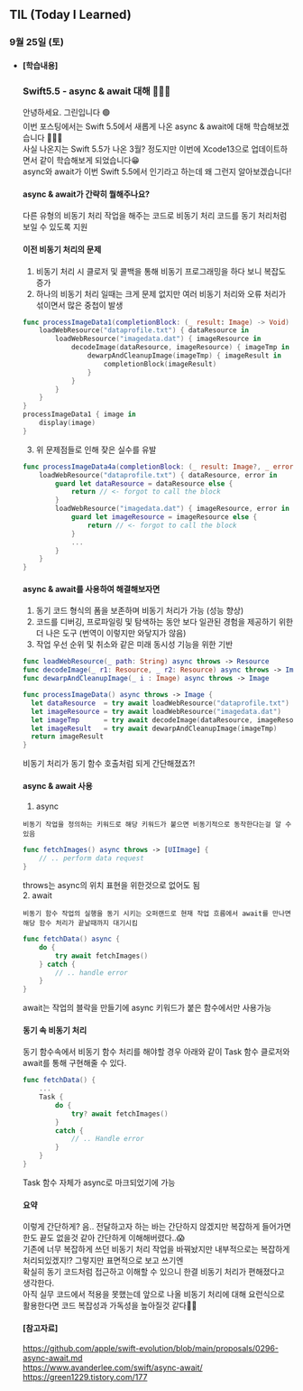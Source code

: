 ## TIL (Today I Learned)

### 9월 25일 (토)

- #### [학습내용]
  
  ### Swift5.5 - async & await 대해 🧑🏻‍💻   
  
  안녕하세요. 그린입니다 🟢   
  이번 포스팅에서는 Swift 5.5에서 새롭게 나온 async & await에 대해 학습해보겠습니다 🧑🏻‍💻   
  사실 나온지는 Swift 5.5가 나온 3월? 정도지만 이번에 Xcode13으로 업데이트하면서 같이 학습해보게 되었습니다😁   
  async와 await가 이번 Swift 5.5에서 인기라고 하는데 왜 그런지 알아보겠습니다!   

  #### async & await가 간략히 뭘해주나요?   
  다른 유형의 비동기 처리 작업을 해주는 코드로 비동기 처리 코드를 동기 처리처럼 보일 수 있도록 지원   

  #### 이전 비동기 처리의 문제   
    1. 비동기 처리 시 클로저 및 콜백을 통해 비동기 프로그래밍을 하다 보니 복잡도 증가   
    2. 하나의 비동기 처리 일때는 크게 문제 없지만 여러 비동기 처리와 오류 처리가 섞이면서 많은 중첩이 발생 
    ```swift  
    func processImageData1(completionBlock: (_ result: Image) -> Void) {
        loadWebResource("dataprofile.txt") { dataResource in
            loadWebResource("imagedata.dat") { imageResource in
                decodeImage(dataResource, imageResource) { imageTmp in
                    dewarpAndCleanupImage(imageTmp) { imageResult in
                        completionBlock(imageResult)
                    }
                }
            }
        }
    }  
    processImageData1 { image in
        display(image)
    }
    ```
    3. 위 문제점들로 인해 잦은 실수를 유발   
    ```swift
    func processImageData4a(completionBlock: (_ result: Image?, _ error: Error?) -> Void) {
        loadWebResource("dataprofile.txt") { dataResource, error in
            guard let dataResource = dataResource else {
                return // <- forgot to call the block
            }
            loadWebResource("imagedata.dat") { imageResource, error in
                guard let imageResource = imageResource else {
                    return // <- forgot to call the block
                }
                ...
            }
        }
    }
    ```

  #### async & await를 사용하여 해결해보자면   
    1. 동기 코드 형식의 폼을 보존하며 비동기 처리가 가능 (성능 향상)   
    2. 코드를 디버깅, 프로파일링 및 탐색하는 동안 보다 일관된 경험을 제공하기 위한 더 나은 도구 (번역이 이렇지만 와닿지가 않음)   
    3. 작업 우선 순위 및 취소와 같은 미래 동시성 기능을 위한 기반   
    ```swift
    func loadWebResource(_ path: String) async throws -> Resource
    func decodeImage(_ r1: Resource, _ r2: Resource) async throws -> Image
    func dewarpAndCleanupImage(_ i : Image) async throws -> Image
  
    func processImageData() async throws -> Image {
      let dataResource  = try await loadWebResource("dataprofile.txt")
      let imageResource = try await loadWebResource("imagedata.dat")
      let imageTmp      = try await decodeImage(dataResource, imageResource)
      let imageResult   = try await dewarpAndCleanupImage(imageTmp)
      return imageResult
    }
    ```
  비동기 처리가 동기 함수 호출처럼 되게 간단해졌죠?!   

  #### async & await 사용   
    1. async   
  
      비동기 작업을 정의하는 키워드로 해당 키워드가 붙으면 비동기적으로 동작한다는걸 알 수 있음   
    ```swift
    func fetchImages() async throws -> [UIImage] {
        // .. perform data request
    }
    ```
    throws는 async의 위치 표현을 위한것으로 없어도 됨   
    2. await   
  
      비동기 함수 작업의 실행을 동기 시키는 오퍼랜드로 현재 작업 흐름에서 await를 만나면 해당 함수 처리가 끝날때까지 대기시킴   
    ```swift
    func fetchData() async {
        do {
            try await fetchImages()
        } catch {
            // .. handle error
        }
    }
    ```
    await는 작업의 블락을 만들기에 async 키워드가 붙은 함수에서만 사용가능   
  
  #### 동기 속 비동기 처리   
  동기 함수속에서 비동기 함수 처리를 해야할 경우 아래와 같이 Task 함수 클로저와 await를 통해 구현해줄 수 있다.   
  ```swift
  func fetchData() {
      ...
      Task {
          do {
              try? await fetchImages()
          }
          catch {
              // .. Handle error
          }
      }
  }
  ```
  Task 함수 자체가 async로 마크되었기에 가능   
  
  #### 요약   
  이렇게 간단하게? 음.. 전달하고자 하는 바는 간단하지 않겠지만 복잡하게 들어가면 한도 끝도 없을것 같아 간단하게 이해해버렸다..😱   
  기존에 너무 복잡하게 쓰던 비동기 처리 작업을 바꿔놨지만 내부적으로는 복잡하게 처리되있겠지!? 그렇지만 표면적으로 보고 쓰기엔   
  확실히 동기 코드처럼 접근하고 이해할 수 있으니 한결 비동기 처리가 편해졌다고 생각한다.   
  아직 실무 코드에서 적용을 못했는데 앞으로 나올 비동기 처리에 대해 요런식으로 활용한다면 코드 복잡성과 가독성을 높아질것 같다👍🏻   
  
  #### [참고자료]   
  https://github.com/apple/swift-evolution/blob/main/proposals/0296-async-await.md   
  https://www.avanderlee.com/swift/async-await/   
  https://green1229.tistory.com/177   
  
  
